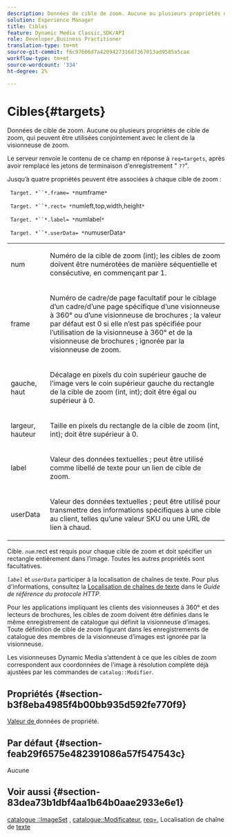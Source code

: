 ```yaml
---
description: Données de cible de zoom. Aucune ou plusieurs propriétés de cible de zoom, qui peuvent être utilisées conjointement avec le client de la visionneuse de zoom.
solution: Experience Manager
title: Cibles
feature: Dynamic Media Classic,SDK/API
role: Developer,Business Practitioner
translation-type: tm+mt
source-git-commit: f6c97606d7a4209427316d7367013ad9585a5cae
workflow-type: tm+mt
source-wordcount: '334'
ht-degree: 2%

---
```



# Cibles{#targets}

Données de cible de zoom. Aucune ou plusieurs propriétés de cible de zoom, qui peuvent être utilisées conjointement avec le client de la visionneuse de zoom.

Le serveur renvoie le contenu de ce champ en réponse à `req=targets`, après avoir remplacé les jetons de terminaison d&#39;enregistrement &quot; `??`&quot;.

Jusqu’à quatre propriétés peuvent être associées à chaque cible de zoom :

` Target. *``*.frame= *`numframe`*`

` Target. *``*.rect= *`numleft,top,width,height`*`

` Target. *``*.label= *`numlabel`*`

` Target. *``*.userData= *`numuserData`*`

<table id="simpletable_4C20157A7A444DEB9959B335CAFBAEC8"> 
 <tr class="strow"> 
  <td class="stentry"> <p> <span class="codeph"> <span class="varname"> num  </span> </span> </p> </td> 
  <td class="stentry"> <p>Numéro de la cible de zoom (int); les cibles de zoom doivent être numérotées de manière séquentielle et consécutive, en commençant par 1. </p> </td> 
 </tr> 
 <tr class="strow"> 
  <td class="stentry"> <p> <span class="codeph"> <span class="varname"> frame  </span> </span> </p> </td> 
  <td class="stentry"> <p>Numéro de cadre/de page facultatif pour le ciblage d’un cadre/d’une page spécifique d’une visionneuse à 360° ou d’une visionneuse de brochures ; la valeur par défaut est 0 si elle n’est pas spécifiée pour l’utilisation de la visionneuse à 360° et de la visionneuse de brochures ; ignorée par la visionneuse de zoom. </p> </td> 
 </tr> 
 <tr class="strow"> 
  <td class="stentry"> <p> <span class="codeph"> <span class="varname"> gauche, haut  </span> </span> </p> </td> 
  <td class="stentry"> <p>Décalage en pixels du coin supérieur gauche de l’image vers le coin supérieur gauche du rectangle de la cible de zoom (int, int); doit être égal ou supérieur à 0. </p> </td> 
 </tr> 
 <tr class="strow"> 
  <td class="stentry"> <p> <span class="codeph"> <span class="varname"> largeur, hauteur  </span> </span> </p> </td> 
  <td class="stentry"> <p>Taille en pixels du rectangle de la cible de zoom (int, int); doit être supérieur à 0. </p> </td> 
 </tr> 
 <tr class="strow"> 
  <td class="stentry"> <p> <span class="codeph"> <span class="varname"> label  </span> </span> </p> </td> 
  <td class="stentry"> <p>Valeur des données textuelles ; peut être utilisé comme libellé de texte pour un lien de cible de zoom. </p> </td> 
 </tr> 
 <tr class="strow"> 
  <td class="stentry"> <p> <span class="codeph"> <span class="varname"> userData  </span> </span> </p> </td> 
  <td class="stentry"> <p>Valeur des données textuelles ; peut être utilisé pour transmettre des informations spécifiques à une cible au client, telles qu’une valeur SKU ou une URL de lien à chaud. </p> </td> 
 </tr> 
</table>

Cible. *`num`*.rect est requis pour chaque cible de zoom et doit spécifier un rectangle entièrement dans l’image. Toutes les autres propriétés sont facultatives.

*`label`* et  *`userData`* participer à la localisation de chaînes de texte. Pour plus d&#39;informations, consultez la [Localisation de chaînes de texte](/help/aem-is-ir-api/is-api/http-ref/image-serving-api-ref/c-http-protocol-reference/c-syntax-and-features/r-text-string-localization.md) dans le *Guide de référence du protocole HTTP*.

Pour les applications impliquant les clients des visionneuses à 360° et des lecteurs de brochures, les cibles de zoom doivent être définies dans le même enregistrement de catalogue qui définit la visionneuse d’images. Toute définition de cible de zoom figurant dans les enregistrements de catalogue des membres de la visionneuse d’images est ignorée par la visionneuse.

Les visionneuses Dynamic Media s’attendent à ce que les cibles de zoom correspondent aux coordonnées de l’image à résolution complète déjà ajustées par les commandes de `catalog::Modifier`.

## Propriétés {#section-b3f8eba4985f4b00bb935d592fe770f9}

[Valeur de ](/help/aem-is-ir-api/is-api/image-catalog/image-serving-api-ref/c-image-catalog-reference/c-overview/c-common-data-types/r-property-data.md) données de propriété.

## Par défaut {#section-feab29f6575e482391086a57f547543c}

Aucune

## Voir aussi {#section-83dea73b1dbf4aa1b64b0aae2933e6e1}

[catalogue ::ImageSet](../../../../../../is-api/image-catalog/image-serving-api-ref/c-image-catalog-reference/c-image-svg-data-reference/c-image-data-reference/r-imageset-cat.md#reference-4764d347afd64afdaede9a74c7565256) ,  [catalogue::Modificateur](../../../../../../is-api/image-catalog/image-serving-api-ref/c-image-catalog-reference/c-image-svg-data-reference/c-image-data-reference/r-modifier-cat.md#reference-d2c6884b3a2248fab81a112d27969834),  [req=](/help/aem-is-ir-api/is-api/http-ref/image-serving-api-ref/c-http-protocol-reference/c-command-reference/r-req/r-req.md), Localisation de chaîne de  [texte](/help/aem-is-ir-api/is-api/http-ref/image-serving-api-ref/c-http-protocol-reference/c-syntax-and-features/r-text-string-localization.md)
